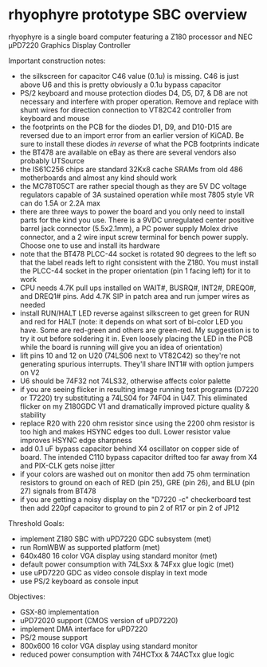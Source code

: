 # rhyophyre prototype SBC overview

rhyophyre is a single board computer featuring a Z180 processor and NEC µPD7220 Graphics Display Controller

Important construction notes:
- the silkscreen for capacitor C46 value (0.1u) is missing.  C46 is just above U6 and this is pretty obviously a 0.1u bypass capacitor
- PS/2 keyboard and mouse protection diodes D4, D5, D7, & D8 are not necessary and interfere with proper operation.  Remove and replace with shunt wires for direction connection to VT82C42 controller from keyboard and mouse
- the footprints on the PCB for the diodes D1, D9, and D10-D15 are reversed due to an import error from an earlier version of KiCAD.  Be sure to install these diodes *in reverse* of what the PCB footprints indicate
- the BT478 are available on eBay as there are several vendors also probably UTSource
- the IS61C256 chips are standard 32Kx8 cache SRAMs from old 486 motherboards and almost any kind should work
- the MC78T05CT are rather special though as they are 5V DC voltage regulators capable of 3A sustained operation while most 7805 style VR can do 1.5A or 2.2A max
- there are three ways to power the board and you only need to install parts for the kind you use.  There is a 9VDC unregulated center positive barrel jack connector (5.5x2.1mm), a PC power supply Molex drive connector, and a 2 wire input screw terminal for bench power supply.  Choose one to use and install its hardware
- note that the BT478 PLCC-44 socket is rotated 90 degrees to the left so that the label reads left to right consistent with the Z180.  You must install the PLCC-44 socket in the proper orientation (pin 1 facing left) for it to work
- CPU needs 4.7K pull ups installed on WAIT#, BUSRQ#, INT2#, DREQ0#, and DREQ1# pins.  Add 4.7K SIP in patch area and run jumper wires as needed
- install RUN/HALT LED reverse against silkscreen to get green for RUN and red for HALT (note: it depends on what sort of bi-color LED you have.  Some are red-green and others are green-red.  My suggestion is to try it out before soldering it in.  Even loosely placing the LED in the PCB while the board is running will give you an idea of orientation)
- lift pins 10 and 12 on U20 (74LS06 next to VT82C42) so they're not generating spurious interrupts.  They'll share INT1# with option jumpers on V2
- U6 should be 74F32 not 74LS32, otherwise affects color palette
- if you are seeing flicker in resulting image running test programs (D7220 or T7220) try substituting a 74LS04 for 74F04 in U47.  This eliminated flicker on my Z180GDC V1 and dramatically improved picture quality & stability
- replace R20 with 220 ohm resistor since using the 2200 ohm resistor is too high and makes HSYNC edges too dull.  Lower resistor value improves HSYNC edge sharpness
- add 0.1 uF bypass capacitor behind X4 oscillator on copper side of board.  The intended C110 bypass capacitor drifted too far away from X4 and PIX-CLK gets noise jitter
- if your colors are washed out on monitor then add 75 ohm termination resistors to ground on each of RED (pin 25), GRE (pin 26), and BLU (pin 27) signals from BT478
- if you are getting a noisy display on the "D7220 -c" checkerboard test then add 220pf capacitor to ground to pin 2 of R17 or pin 2 of JP12 


Threshold Goals:
- implement Z180 SBC with uPD7220 GDC subsystem (met)
- run RomWBW as supported platform (met)
- 640x480 16 color VGA display using standard monitor (met)
- default power consumption with 74LSxx & 74Fxx glue logic (met)
- use uPD7220 GDC as video console display in text mode
- use PS/2 keyboard as console input


Objectives:
- GSX-80 implementation
- uPD72020 support (CMOS version of uPD7220)
- implement DMA interface for uPD7220
- PS/2 mouse support
- 800x600 16 color VGA display using standard monitor
- reduced power consumption with 74HCTxx & 74ACTxx glue logic
